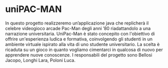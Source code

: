 <h1> uniPAC-MAN</h1>

In questo progetto realizzeremo un’applicazione java che replicherà il celebre videogioco arcade Pac-Man degli anni ’80 riadattandolo a una narrazione universitaria.
UniPac-Man è stato concepito con l'obiettivo di offrire un'esperienza ludica e formativa, coinvolgendo gli studenti in un ambiente virtuale ispirato alla vita di uno studente universitario. 
La scelta è ricaduta su un gioco in quanto vogliamo cimentarci in qualcosa di nuovo per apprendere nuove conoscenze.
I responsabili del progetto sono Bellosi Jacopo, Longhi Lara, Poloni Luca.

